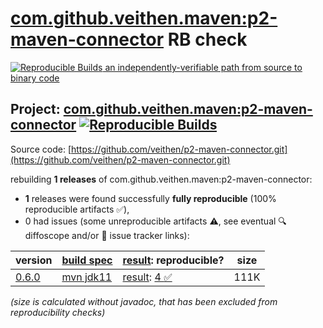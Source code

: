 [com.github.veithen.maven:p2-maven-connector](https://central.sonatype.com/artifact/com.github.veithen.maven/p2-maven-connector/versions) RB check
=======

[![Reproducible Builds](https://reproducible-builds.org/images/logos/rb.svg) an independently-verifiable path from source to binary code](https://reproducible-builds.org/)

## Project: [com.github.veithen.maven:p2-maven-connector](https://central.sonatype.com/artifact/com.github.veithen.maven/p2-maven-connector/versions) [![Reproducible Builds](https://img.shields.io/endpoint?url=https://raw.githubusercontent.com/jvm-repo-rebuild/reproducible-central/master/content/com/github/veithen/maven/p2-maven-connector/badge.json)](https://github.com/jvm-repo-rebuild/reproducible-central/blob/master/content/com/github/veithen/maven/p2-maven-connector/README.md)

Source code: [https://github.com/veithen/p2-maven-connector.git](https://github.com/veithen/p2-maven-connector.git)

rebuilding **1 releases** of com.github.veithen.maven:p2-maven-connector:
- **1** releases were found successfully **fully reproducible** (100% reproducible artifacts :white_check_mark:),
- 0 had issues (some unreproducible artifacts :warning:, see eventual :mag: diffoscope and/or :memo: issue tracker links):

| version | [build spec](/BUILDSPEC.md) | [result](https://reproducible-builds.org/docs/jvm/): reproducible? | size |
| -- | --------- | ------ | -- |
| [0.6.0](https://central.sonatype.com/artifact/com.github.veithen.maven/p2-maven-connector/0.6.0/pom) | [mvn jdk11](p2-maven-connector-0.6.0.buildspec) | [result](p2-maven-connector-0.6.0.buildinfo): [4 :white_check_mark: ](p2-maven-connector-0.6.0.buildcompare) | 111K |

<i>(size is calculated without javadoc, that has been excluded from reproducibility checks)</i>
